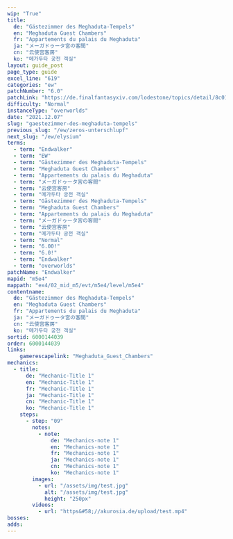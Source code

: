 ```yaml
---
wip: "True"
title:
  de: "Gästezimmer des Meghaduta-Tempels"
  en: "Meghaduta Guest Chambers"
  fr: "Appartements du palais du Meghaduta"
  ja: "メーガドゥータ宮の客間"
  cn: "云使宫客房"
  ko: "메가두타 궁전 객실"
layout: guide_post
page_type: guide
excel_line: "619"
categories: "ew"
patchNumber: "6.0"
patchLink: "https://de.finalfantasyxiv.com/lodestone/topics/detail/8c0146ce7f89035f0f27dcad1edcf30d3037fcf5"
difficulty: "Normal"
instanceType: "overworlds"
date: "2021.12.07"
slug: "gaestezimmer-des-meghaduta-tempels"
previous_slug: "/ew/zeros-unterschlupf"
next_slug: "/ew/elysium"
terms:
  - term: "Endwalker"
  - term: "EW"
  - term: "Gästezimmer des Meghaduta-Tempels"
  - term: "Meghaduta Guest Chambers"
  - term: "Appartements du palais du Meghaduta"
  - term: "メーガドゥータ宮の客間"
  - term: "云使宫客房"
  - term: "메가두타 궁전 객실"
  - term: "Gästezimmer des Meghaduta-Tempels"
  - term: "Meghaduta Guest Chambers"
  - term: "Appartements du palais du Meghaduta"
  - term: "メーガドゥータ宮の客間"
  - term: "云使宫客房"
  - term: "메가두타 궁전 객실"
  - term: "Normal"
  - term: "6.00!"
  - term: "6.0!"
  - term: "Endwalker"
  - term: "overworlds"
patchName: "Endwalker"
mapid: "m5e4"
mappath: "ex4/02_mid_m5/evt/m5e4/level/m5e4"
contentname:
  de: "Gästezimmer des Meghaduta-Tempels"
  en: "Meghaduta Guest Chambers"
  fr: "Appartements du palais du Meghaduta"
  ja: "メーガドゥータ宮の客間"
  cn: "云使宫客房"
  ko: "메가두타 궁전 객실"
sortid: 6000144039
order: 6000144039
links:
    gamerescapelink: "Meghaduta_Guest_Chambers"
mechanics:
  - title:
      de: "Mechanic-Title 1"
      en: "Mechanic-Title 1"
      fr: "Mechanic-Title 1"
      ja: "Mechanic-Title 1"
      cn: "Mechanic-Title 1"
      ko: "Mechanic-Title 1"
    steps:
      - step: "09"
        notes:
          - note:
              de: "Mechanics-note 1"
              en: "Mechanics-note 1"
              fr: "Mechanics-note 1"
              ja: "Mechanics-note 1"
              cn: "Mechanics-note 1"
              ko: "Mechanics-note 1"
        images:
          - url: "/assets/img/test.jpg"
            alt: "/assets/img/test.jpg"
            height: "250px"
        videos:
          - url: "https&#58;//akurosia.de/upload/test.mp4"
bosses:
adds:
---
```

